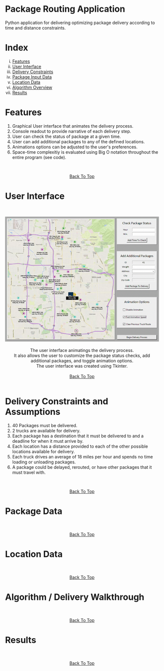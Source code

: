 <h1 id="top"> Package Routing Application </h1>

Python application for delivering optimizing package delivery according to time and distance constraints.

<h1 id="index"> Index </h1>
 <ol type="i">
   <li><a href="#features">Features</a></li>
   <li><a href="#user_interface">User Interface</a></li>
   <li><a href="#delivery_constraints">Delivery Constraints</a></li>
   <li><a href="#package_data">Package Input Data</a></li>
   <li><a href="#location_data">Location Data</a></li>
   <li><a href="#algorithm">Algorithm Overview</a></li>
   <li><a href="#results">Results</a></li>
 </ol> 
 
<h1 id="features"> Features </h1>
<p>
 <ol>
  <li>Graphical User interface that animates the delivery process.</li>
  <li>Console readout to provide narrative of each delivery step.</li>
  <li>User can check the status of package at a given time.</li>
  <li>User can add additional packages to any of the defined locations.</li>
  <li>Animations options can be adjusted to the user's preferences.</li>
  <li>Space-time complexitiy is evaluated using Big O notation throughout the entire program (see code).</li>
 </ol>
 <br>
<p align="center">
 <a href="#top">Back To Top</a>
</p>

<h1 id="user_interface"> User Interface </h1><br>
<p align="center">
  <kbd>
    <img src="MediaFiles/Video.gif" width="600">
  </kbd>
  <br><br>
  The user interface animatings the delivery process. <br>
  It also allows the user to customize the package status checks, add additional packages, and toggle animation options. <br>
  The user interface was created using Tkinter.
  <br><br>
  <a href="#top">Back To Top</a>
  <br><br>
</p>

<h1 id="delivery_constraints"> Delivery Constraints and Assumptions </h1>
<p>
 <ol>
  <li>40 Packages must be delivered.</li>
  <li>2 trucks are available for delivery.</li>
  <li>Each package has a destination that it must be delivered to and a deadline for when it must arrive by.</li>
  <li>Each location has a distance provided to each of the other possible locations available for delivery.</li>
  <li>Each truck drives an average of 18 miles per hour and spends no time loading or unloading packages.</li>
  <li>A package could be delayed, rerouted, or have other packages that it must travel with.</li>
 </ol>
 <br>
<p align="center">
 <a href="#top">Back To Top</a>
</p>

<h1 id="package_data"> Package Data </h1>
<p>
 <br>
<p align="center">
 <a href="#top">Back To Top</a>
</p>

<h1 id="location_data"> Location Data </h1>
<p>
 <br>
<p align="center">
 <a href="#top">Back To Top</a>
</p>

<h1 id="algorithm"> Algorithm / Delivery Walkthrough </h1>
<p>
 <br>
<p align="center">
 <a href="#top">Back To Top</a>
</p>

<h1 id="results"> Results </h1>
<p>
 <br>
<p align="center">
 <a href="#top">Back To Top</a>
</p>
